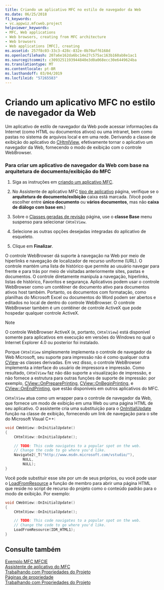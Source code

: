 ```yaml
---
title: Criando um aplicativo MFC no estilo de navegador da Web
ms.date: 06/25/2018
f1_keywords:
- vc.appwiz.mfcweb.project
helpviewer_keywords:
- MFC, Web applications
- Web browsers, creating from MFC architecture
- Web browsers
- Web applications [MFC], creating
ms.assetid: 257f8c03-33c3-428c-832e-0b70aff6168d
ms.openlocfilehash: 207a6e162da6bc14e27c575ac163b160ab8e1ac1
ms.sourcegitcommit: c3093251193944840e3d0a068ecc30e6449624ba
ms.translationtype: MT
ms.contentlocale: pt-BR
ms.lasthandoff: 03/04/2019
ms.locfileid: "57265583"
---
```

# <a name="creating-a-web-browser-style-mfc-application"></a>Criando um aplicativo MFC no estilo de navegador da Web

Um aplicativo de estilo de navegador da Web pode acessar informações da Internet (como HTML ou documentos ativos) ou uma intranet, bem como pastas no sistema de arquivos local e em uma rede. Derivando a classe de exibição do aplicativo do [CHtmlView](../../mfc/reference/chtmlview-class.md), efetivamente tornar o aplicativo um navegador da Web, fornecendo o modo de exibição com o controle WebBrowser.

### <a name="to-create-a-web-browser-application-based-on-the-mfc-documentview-architecture"></a>Para criar um aplicativo de navegador da Web com base na arquitetura de documento/exibição do MFC

1. Siga as instruções em [criando um aplicativo MFC](../../mfc/reference/creating-an-mfc-application.md).

1. No Assistente de aplicativo MFC [tipo de aplicativo](../../mfc/reference/application-type-mfc-application-wizard.md) página, verifique se o **arquitetura de documento/exibição** caixa está marcada. (Você pode escolher entre **único documento** ou **vários documentos**, mas não **caixa de diálogo com base em**.)

1. Sobre o [Classes geradas de revisão](../../mfc/reference/generated-classes-mfc-application-wizard.md) página, use o **classe Base** menu suspenso para selecionar `CHtmlView`.

1. Selecione as outras opções desejadas integradas do aplicativo de esqueleto.

1. Clique em **Finalizar**.

O controle WebBrowser dá suporte à navegação na Web por meio de hiperlinks e navegação de localizador de recurso uniforme (URL). O controle mantém uma lista de histórico que permite ao usuário navegar para frente e para trás por meio de visitadas anteriormente sites, pastas e documentos. O controle diretamente manipula a navegação, hiperlinks, listas de histórico, Favoritos e segurança. Aplicativos podem usar o controle WebBrowser como um contêiner de documento ativo para documentos ativos host também. Portanto, os documentos com formatação, como planilhas do Microsoft Excel ou documentos do Word podem ser abertos e editados no local de dentro do controle WebBrowser. O controle WebBrowser também é um contêiner de controle ActiveX que pode hospedar qualquer controle ActiveX.

> [!NOTE]
>  O controle WebBrowser ActiveX (e, portanto, `CHtmlView`) está disponível somente para aplicativos em execução em versões do Windows no qual o Internet Explorer 4.0 ou posterior foi instalado.

Porque `CHtmlView` simplesmente implementa o controle de navegador da Web Microsoft, seu suporte para impressão não é como qualquer outra [CView](../../mfc/reference/cview-class.md)-as classes derivadas. Em vez disso, o controle WebBrowser implementa a interface do usuário de impressora e impressão. Como resultado, `CHtmlView` faz não dão suporte a visualização de impressão, e não fornece a estrutura para outras funções de suporte de impressão: por exemplo, [CView::OnPreparePrinting](../../mfc/reference/cview-class.md#onprepareprinting), [CView::OnBeginPrinting](../../mfc/reference/cview-class.md#onbeginprinting), e [CView::OnEndPrinting](../../mfc/reference/cview-class.md#onendprinting), que estão disponíveis em outros aplicativos do MFC.

`CHtmlView` atua como um wrapper para o controle de navegador da Web, que fornece um modo de exibição em uma Web ou uma página HTML de seu aplicativo. O assistente cria uma substituição para o [OnInitialUpdate](../../mfc/reference/cview-class.md#oninitialupdate) função na classe de exibição, fornecendo um link de navegação para o site do Microsoft Visual C++:

```cpp
void CWebView::OnInitialUpdate()
{
    CHtmlView::OnInitialUpdate();

    // TODO: This code navigates to a popular spot on the web.
    // Change the code to go where you'd like.
    Navigate2(_T("http://www.msdn.microsoft.com/vstudio/"),
        NULL,
        NULL);
}
```

Você pode substituir esse site por um de seus próprios, ou você pode usar o [LoadFromResource](../../mfc/reference/chtmlview-class.md#loadfromresource) a função de membro para abrir uma página HTML que reside no script de recurso do projeto como o conteúdo padrão para o modo de exibição. Por exemplo:

```cpp
void CWebView::OnInitialUpdate()
{
    CHtmlView::OnInitialUpdate();

    // TODO: This code navigates to a popular spot on the web.
    // Change the code to go where you'd like.
    LoadFromResource(IDR_HTML1);
}
```

## <a name="see-also"></a>Consulte também

[Exemplo MFC MFCIE](https://github.com/Microsoft/VCSamples)<br/>
[Assistente de aplicativo do MFC](../../mfc/reference/mfc-application-wizard.md)<br/>
[Trabalhando com Propriedades do Projeto](../../ide/working-with-project-properties.md)<br/>
[Páginas de propriedade](../../ide/property-pages-visual-cpp.md)<br/>
[Trabalhando com Propriedades do Projeto](../../ide/working-with-project-properties.md)
